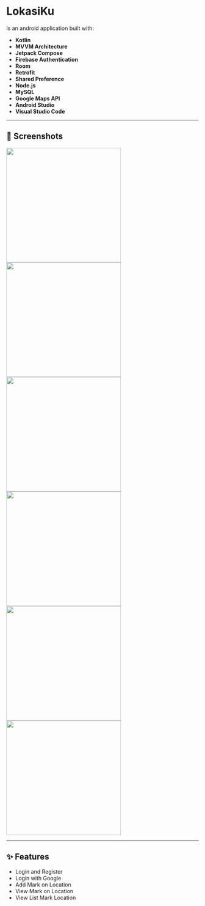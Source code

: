 # LokasiKu
is an android application built with:

- **Kotlin**
- **MVVM Architecture**
- **Jetpack Compose**
- **Firebase Authentication**
- **Room**
- **Retrofit**
- **Shared Preference**
- **Node.js**
- **MySQL**
- **Google Maps API**
- **Android Studio**
- **Visual Studio Code**

---

## 📸 Screenshots

<img src="https://github.com/user-attachments/assets/3007b3cf-236d-4846-86b1-a2e77218dade" width="300" />
<img src="https://github.com/user-attachments/assets/e6223849-befd-49ca-b320-b00168ef769d" width="300" />
<img src="https://github.com/user-attachments/assets/bb38e4a8-38d3-48f1-931d-e491464ef81e" width="300" />
<img src="https://github.com/user-attachments/assets/7767d900-1f63-4b67-9aef-94c274b7bc5b" width="300" />
<img src="https://github.com/user-attachments/assets/5152ba18-a408-41e4-8377-d5dffd37ebe9" width="300" />
<img src="https://github.com/user-attachments/assets/fb80d577-db23-4e6e-802a-f98b2da26eb7" width="300" />

---

## ✨ Features

- Login and Register
- Login with Google
- Add Mark on Location
- View Mark on Location
- View List Mark Location
